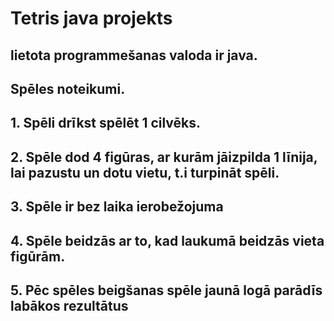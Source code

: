 # Tetris java projekts
## lietota programmešanas valoda ir java.
## Spēles noteikumi.
## 1. Spēli drīkst spēlēt 1 cilvēks.
## 2. Spēle dod 4 figūras, ar kurām jāizpilda 1 līnija, lai pazustu un dotu vietu, t.i turpināt spēli.
## 3. Spēle ir bez laika ierobežojuma
## 4. Spēle beidzās ar to, kad laukumā beidzās vieta figūrām.
## 5. Pēc spēles beigšanas spēle jaunā logā parādīs labākos rezultātus
